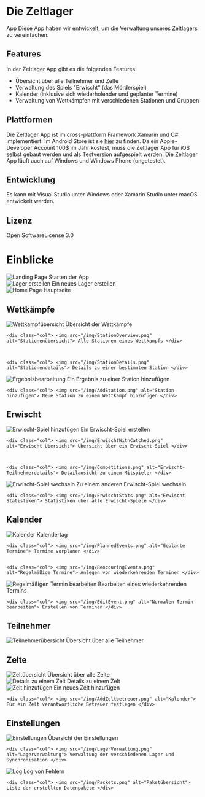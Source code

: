 # Die Zeltlager

App Diese App haben wir entwickelt, um die Verwaltung unseres [Zeltlagers](https://meinzeltlager.com/ "Zeltlager")
zu vereinfachen.

## Features 

In der Zeltlager App gibt es die folgenden Features: 
- Übersicht über alle Teilnehmer und Zelte
- Verwaltung des Spiels "Erwischt" (das Mörderspiel) 
- Kalender (inklusive sich wiederholender und geplanter Termine) 
- Verwaltung von Wettkämpfen mit verschiedenen Stationen und Gruppen 

## Plattformen
Die Zeltlager App ist im cross-plattform Framework Xamarin und C# implementiert. Im Android Store ist sie [hier](https://play.google.com/store/apps/details?id=de.flakebi.zeltlager "Zeltlager App") zu finden. Da ein Apple-Developer Account 100$ im Jahr kostest, muss die Zeltlager App für iOS selbst gebaut werden und als Testversion aufgespielt werden. Die Zeltlager App läuft auch auf Windows und Windows Phone (ungetestet). 
## Entwicklung
Es kann mit Visual Studio unter Windows oder Xamarin Studio unter macOS entwickelt werden. 
## Lizenz 
Open SoftwareLicense 3.0
# Einblicke
<div class="row">
	<div class="col"> <img src="/img/StartNewLager.png" alt="Landing Page"> Starten der App </div>
	<div class="col"> <img src="/img/CreateLager.png" alt="Lager erstellen"> Ein neues Lager erstellen </div>
  <div class="col"> <img src="/img/HomeScreen.png" alt="Home Page"> Hauptseite </div>
</div>

## Wettkämpfe
<div class="row">
	<div class="col"> <img src="/img/Competitions.png" alt="Wettkampfübersicht"> Übersicht der Wettkämpfe </div>



	<div class="col"> <img src="/img/StationOverview.png" alt="Stationenübersicht"> Alle Stationen eines Wettkampfs </div>



	<div class="col"> <img src="/img/StationDetails.png" alt="Stationendetails"> Details zu einer bestimmten Station </div>


</div>

<div class="row">
	<div class="col"> <img src="/img/AddResult.png" alt="Ergebnisbearbeitung"> Ein Ergebnis zu einer Station hinzufügen </div>



	<div class="col"> <img src="/img/AddStation.png" alt="Station hinzufügen"> Neue Station zu einem Wettkampf hinzufügen </div>


</div>

## Erwischt
<div class="row">
	<div class="col"> <img src="/img/AddErwischtGame.png" alt="Erwischt-Spiel hinzufügen"> Ein Erwischt-Spiel erstellen
	</div>


	<div class="col"> <img src="/img/ErwischtWithCatched.png" alt="Erwischt Übersicht"> Übersicht über ein Erwischt-Spiel </div>



	<div class="col"> <img src="/img/Competitions.png" alt="Erwischt-Teilnehmerdetails"> Detailansicht zu einem Mitspieler </div>


</div>

<div class="row">
	<div class="col"> <img src="/img/ErwischtChangeGame.png" alt="Erwischt-Spiel wechseln"> Zu einem anderen Erwischt-Spiel wechseln </div>


	<div class="col"> <img src="/img/ErwischtStats.png" alt="Erwischt Statistiken"> Statistiken über alle Erwischt-Spiele </div>


</div>

## Kalender
<div class="row">
	<div class="col"> <img src="/img/CalendarDishwashers.png" alt="Kalender"> Kalendertag </div>



	<div class="col"> <img src="/img/PlannedEvents.png" alt="Geplante Termine"> Termine vorplanen </div>


	<div class="col"> <img src="/img/ReoccuringEvents.png" alt="Regelmäßige Termine"> Anlegen von wiederkehrenden Terminen </div>


</div>

<div class="row">
	<div class="col"> <img src="/img/EditReoccuringEvent.png" alt="Regelmäßigen Termin bearbeiten"> Bearbeiten eines wiederkehrenden Termins </div>


	<div class="col"> <img src="/img/EditEvent.png" alt="Normalen Termin bearbeiten"> Erstellen von Terminen </div>


</div>

## Teilnehmer
<div class="row">
	<div class="col"> <img src="/img/Member.png" alt="Teilnehmerübersicht"> Übersicht über alle Teilnehmer </div>

</div>

## Zelte
<div class="row"></div>
<div class="col"> <img src="/img/Tents.png" alt="Zeltübersicht"> Übersicht über alle Zelte </div>



<div class="col"> <img src="/img/TentDetail.png" alt="Details zu einem Zelt"> Details zu einem Zelt </div>


</div>

<div class="row">
	<div class="col"> <img src="/img/AddTent.png" alt="Zelt hinzufügen"> Ein neues Zelt hinzufügen </div>



	<div class="col"> <img src="/img/AddZeltbetreuer.png" alt="Kalender"> Für ein Zelt verantwortliche Betreuer festlegen </div>

</div>

## Einstellungen
<div class="row">
	<div class="col"> <img src="/img/Settings.png" alt="Einstellungen"> Übersicht der Einstellungen </div>


	<div class="col"> <img src="/img/LagerVerwaltung.png" alt="Lagerverwaltung"> Verwaltung der verschiedenen Lager und Synchronisation </div>


</div>

<div class="row">
	<div class="col"> <img src="/img/Logs.png" alt="Log"> Log von Fehlern </div>


	<div class="col"> <img src="/img/Packets.png" alt="Paketübersicht"> Liste der erstellten Datenpakete </div>

</div>
